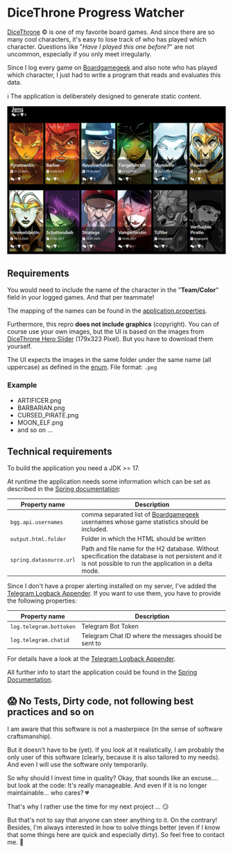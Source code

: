 # DiceThrone Progress Watcher

[DiceThrone](https://shop.dicethrone.com/) &copy; is one of my favorite board games. 
And since there are so many cool characters, it's easy to lose track of who has played which character. 
Questions like "*Have I played this one before?*" are not uncommon, especially if you only meet irregularly.

Since I log every game on [Boardgamegeek](https://boardgamegeek.com/) and also note who has played which character, 
I just had to write a program that reads and evaluates this data.

:information_source: The application is deliberately designed to generate static content.

![Screenshot of the app](doc/overview.png)

## Requirements
You would need to include the name of the character in the "**Team/Color**" field in your logged games. And that per teammate!

The mapping of the names can be found in the [application.properties](src/main/resources/application.properties).

Furthermore, this repro **does not include graphics** (copyright). 
You can of course use your own images, but the UI is based on the images from [DiceThrone Hero Slider](https://shop.dicethrone.com/pages/heroes) (179x323 Pixel). 
But you have to download them yourself.

The UI expects the images in the same folder under the same name (all uppercase) as defined in the [enum](src/main/java/de/agiehl/games/dt/generator/model/PlayableCharacters.java).
File format: `.png`

### Example
* ARTIFICER.png
* BARBARIAN.png
* CURSED_PIRATE.png
* MOON_ELF.png
* and so on ...


## Technical requirements
To build the application you need a JDK >= 17. 

At runtime the application needs some information which can be set as described in the [Spring documentation](https://docs.spring.io/spring-boot/docs/current/reference/html/features.html#features.external-config):

| Property name  | Description | 
| ------------- | ------------- |
| `bgg.api.usernames`  | comma separated list of [Boardgamegeek](https://boardgamegeek.com/) usernames whose game statistics should be included. |
| `output.html.folder`  | Folder in which the HTML should be written  | 
| `spring.datasource.url` | Path and file name for the H2 database. Without specification the database is not persistent and it is not possible to run the application in a delta mode. |


Since I don't have a proper alerting installed on my server, I've added the [Telegram Logback Appender](https://github.com/paolodenti/telegram-logback).
If you want to use them, you have to provide the following properties:

| Property name  | Description | 
| ------------- | ------------- |
| `log.telegram.bottoken`  | Telegram Bot Token |
| `log.telegram.chatid`  | Telegram Chat ID where the messages should be sent to |


For details have a look at the [Telegram Logback Appender](https://github.com/paolodenti/telegram-logback).

All further info to start the application could be found in the [Spring Documentation](https://docs.spring.io/spring-boot/docs/current/reference/html/using.html#using.running-your-application).


## :scream: No Tests, Dirty code, not following best practices and so on
I am aware that this software is not a masterpiece (in the sense of software craftsmanship).

But it doesn't have to be (yet). If you look at it realistically, I am probably the only user of this software (clearly, because it is also tailored to my needs). And even I will use the software only temporarily.

So why should I invest time in quality? Okay, that sounds like an excuse.... but look at the code: It's really manageable. And even if it is no longer maintainable... who cares? :broken_heart: 

That's why I rather use the time for my next project ... :smirk:


But that's not to say that anyone can steer anything to it. On the contrary!
Besides, I'm always interested in how to solve things better (even if I know that some things here are quick and especially dirty). So feel free to contact me. :email:

